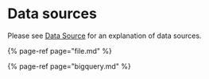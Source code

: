 # Data sources

Please see [Data Source](../../concepts/feature-view.md#data-source) for an explanation of data sources.

{% page-ref page="file.md" %}

{% page-ref page="bigquery.md" %}


